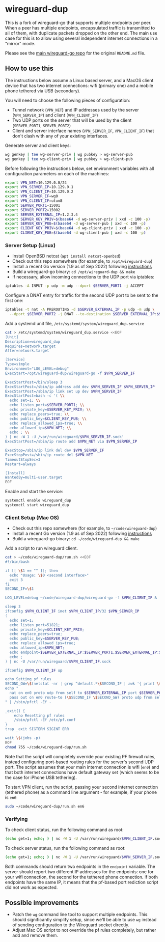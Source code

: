 # wireguard-dup

This is a fork of wireguard-go that supports multiple endpoints per peer. When
a peer has multiple endpoints, encapsulated traffic is transmitted to all of them,
with duplicate packets dropped on the other end. The main use case for this is
to allow using several independent internet connections in a "mirror" mode.

Please see the [main wireguard-go repo](https://github.com/WireGuard/wireguard-go)
for the original `README.md` file.

## How to use this

The instructions below assume a Linux based server, and a MacOS client device that
has two internet connections: wifi (primary one) and a mobile phone tethered via
USB (secondary).

You will need to choose the following pieces of configuration:

- Tunnel network (`VPN_NET`) and IP addresses used by the server (`VPN_SERVER_IP`)
  and client (`VPN_CLIENT_IP`)
- Two UDP ports on the server that will be used by the client (`SERVER_PORT1`,
  `SERVER_PORT2`)
- Client and server interface names (`VPN_SERVER_IF`, `VPN_CLIENT_IF`) that don't
  clash with any of your existing interfaces.

Generate server and client keys:

```bash
wg genkey | tee wg-server-priv | wg pubkey > wg-server-pub
wg genkey | tee wg-client-priv | wg pubkey > wg-client-pub
```

Before following the instructions below, set environment variables with all
configuration parameters on each of the machines:

```bash
export VPN_NET=10.129.0.0/24
export VPN_SERVER_IP=10.129.0.1
export VPN_CLIENT_IP=10.129.0.2
export VPN_SERVER_IF=wg0
export VPN_CLIENT_IF=utun8
export SERVER_PORT1=15001
export SERVER_PORT2=15002
export SERVER_EXTERNAL_IP=1.2.3.4
export SERVER_KEY_PRIV=$(base64 -d wg-server-priv | xxd -c 100 -p)
export SERVER_KEY_PUB=$(base64 -d wg-server-pub | xxd -c 100 -p)
export CLIENT_KEY_PRIV=$(base64 -d wg-client-priv | xxd -c 100 -p)
export CLIENT_KEY_PUB=$(base64 -d wg-client-pub | xxd -c 100 -p)
```

### Server Setup (Linux)

- Install OpenBSD netcat (`apt install netcat-openbsd`)
- Check out this repo somewhere (for example, to `/opt/wireguard-dup`)
- Install a recent Go version (1.9 as of Sep 2022) following [instructions](
    https://go.dev/doc/install)
- Build a wireguard-go binary: `cd /opt/wireguard-dup && make`
- If necessary, allow incoming connections to the UDP port via iptables:

```bash
iptables -A INPUT -p udp -m udp --dport $SERVER_PORT1 -j ACCEPT
```

Configure a DNAT entry for traffic for the second UDP port to be sent 
to the first one:

```bash
iptables -t nat -A PREROUTING -d $SERVER_EXTERNAL_IP -p udp -m udp \
  --dport $SERVER_PORT2 -j DNAT --to-destination $SERVER_EXTERNAL_IP:$SERVER_PORT1
```

Add a systemd unit file, `/etc/systemd/system/wireguard_dup.service`

```bash
cat > /etc/systemd/system/wireguard_dup.service <<EOF
[Unit]
Description=wireguard_dup
Requires=network.target
After=network.target

[Service]
Type=simple
Environment="LOG_LEVEL=debug"
ExecStart=/opt/wireguard-dup/wireguard-go -f $VPN_SERVER_IF

ExecStartPost=/bin/sleep 3
ExecStartPost=/sbin/ip address add dev $VPN_SERVER_IF $VPN_SERVER_IP
ExecStartPost=/sbin/ip link set up dev $VPN_SERVER_IF
ExecStartPost=bash -c '( \\
  echo set=1; \\
  echo listen_port=$SERVER_PORT1; \\
  echo private_key=$SERVER_KEY_PRIV; \\
  echo replace_peers=true; \\
  echo public_key=$CLIENT_KEY_PUB; \\
  echo replace_allowed_ips=true; \\
  echo allowed_ip=$VPN_NET; \\
  echo ; \\
) | nc -W 1 -U /var/run/wireguard/$VPN_SERVER_IF.sock'
ExecStartPost=/sbin/ip route add $VPN_NET via $VPN_SERVER_IP

ExecStop=/sbin/ip link del dev $VPN_SERVER_IF
ExecStopPost=/sbin/ip route del $VPN_NET
TimeoutStopSec=3
Restart=always

[Install]
WantedBy=multi-user.target
EOF
```

Enable and start the service:

```bash
systemctl enable wireguard_dup
systemctl start wireguard_dup
```

### Client Setup (Mac OS)

- Check out this repo somewhere (for example, to `~/code/wireguard-dup`)
- Install a recent Go version (1.9 as of Sep 2022) following [instructions](
    https://go.dev/doc/install)
- Build a wireguard-go binary: `cd ~/code/wireguard-dup && make`

Add a script to run wireguard client.

```bash
cat > ~/code/wireguard-dup/run.sh <<EOF
#!/bin/bash

if [[ \$1 == "" ]]; then
  echo "Usage: \$0 <second interface>"
  exit 3
fi
SECOND_IF=\$1

LOG_LEVEL=debug ~/code/wireguard-dup/wireguard-go -f $VPN_CLIENT_IF &

sleep 3
ifconfig $VPN_CLIENT_IF inet $VPN_CLIENT_IP/32 $VPN_SERVER_IP
(
  echo set=1;
  echo listen_port=51821;
  echo private_key=$CLIENT_KEY_PRIV;
  echo replace_peers=true;
  echo public_key=$SERVER_KEY_PUB;
  echo replace_allowed_ips=true;
  echo allowed_ip=$VPN_NET;
  echo endpoint=$SERVER_EXTERNAL_IP:$SERVER_PORT1,$SERVER_EXTERNAL_IP:$SERVER_PORT2;
  echo ;
) | nc -U /var/run/wireguard/$VPN_CLIENT_IF.sock

ifconfig $VPN_CLIENT_IF up

echo Setting pf rules
SECOND_GW=\$(netstat -nr | grep ^default.*\$SECOND_IF | awk '{ print \$2 }')
echo "
  nat on en0 proto udp from self to $SERVER_EXTERNAL_IP port $SERVER_PORT2 -> (\$SECOND_IF)
  pass out on en0 route-to (\$SECOND_IF \$SECOND_GW) proto udp from self to $SERVER_EXTERNAL_IP port $SERVER_PORT2
" | /sbin/pfctl -Ef -

_exit() {
    echo Resetting pf rules
    /sbin/pfctl -Ef /etc/pf.conf
}
trap _exit SIGTERM SIGINT ERR

wait \$(jobs -p)
EOF
chmod 755 ~/code/wireguard-dup/run.sh
```

Note that the script will completely override your existing PF firewall rules,
instead configuring port-based routing rules for the server's second UDP port. The
script assumes that your main internet connection is wifi (`en0`) and that both
internet connections have default gateway set (which seems to be the case for
iPhone USB tethering).

To start VPN client, run the script, passing your second internet connection
(tethered phone) as a command line argument - for example, if your phone is
`en6`:

```bash
sudo ~/code/wireguard-dup/run.sh en6
```

### Verifying

To check client status, run the following command as root:

```bash
(echo get=1; echo; ) | nc -W 1 -U /var/run/wireguard/$VPN_CLIENT_IF.sock
```

To check server status, run the following command as root:

```bash
(echo get=1; echo; ) | nc -W 1 -U /var/run/wireguard/$VPN_SERVER_IF.sock
```

Both commands should return two endpoints in the `endpoint` variable. The
server should report two different IP addresses for the endpoints: one
for your wifi connection, the second for the tethered phone connection. If
both endpoints have the same IP, it means that the pf-based port rediction
script did not work as expected.

## Possible improvements

- Patch the `wg` command line tool to support multiple endpoints. This should
  significantly simplify setup, since we'll be able to use `wg` instead of
  sending configuration to the Wireguard socket directly.
- Adjust Mac OS script to not override the pf rules completely, but rather
  add and remove them.
